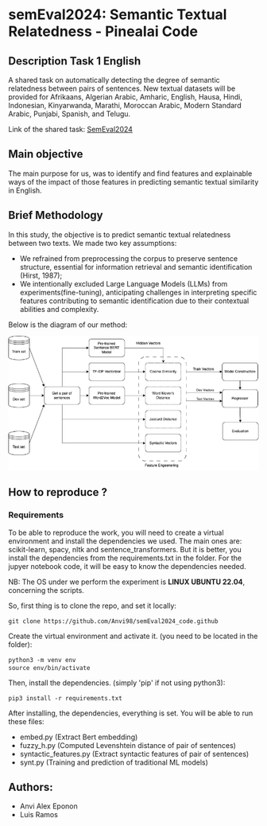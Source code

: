 # semEval2024: Semantic Textual Relatedness - Pinealai Code 
## Description Task 1 English
A shared task on automatically detecting the degree of semantic relatedness between pairs of sentences. New textual datasets will be provided for Afrikaans, Algerian Arabic, Amharic, English, Hausa, Hindi, Indonesian, Kinyarwanda, Marathi, Moroccan Arabic, Modern Standard Arabic, Punjabi, Spanish, and Telugu.

Link of the shared task: [SemEval2024](https://github.com/semantic-textual-relatedness/Semantic_Relatedness_SemEval2024)

## Main objective
The main purpose for us, was to identify and find features and explainable ways of the impact of those features in predicting semantic textual similarity in English.

## Brief Methodology
In this study, the objective is to predict semantic textual relatedness between two texts. We made
two key assumptions:
- We refrained from preprocessing the corpus to preserve sentence structure, essential for information retrieval and semantic identification (Hirst, 1987);
- We intentionally excluded Large Language Models (LLMs) from experiments(fine-tuning), anticipating challenges in interpreting specific features contributing to semantic identification due to their contextual abilities and complexity.

Below is the diagram of our method:

![Diagram of Pinealai Methodology](Method-STR.png "Pinealai Methodology")

## How to reproduce ?
### Requirements
To be able to reproduce the work, you will need to create a virtual environment and install the dependencies we  used. The main ones are: scikit-learn, spacy, nltk and sentence_transformers. But it is better, you install the dependencies from the requirements.txt in the folder. For the jupyer notebook code, it will be easy to know the dependencies needed.

NB: The OS under we perform the experiment is **LINUX UBUNTU 22.04**, concerning the scripts.

So, first thing is to clone the repo, and set it locally:
``` 
git clone https://github.com/Anvi98/semEval2024_code.github 
```
Create the virtual environment and activate it. (you need to be located in the folder):
``` 
python3 -m venv env 
source env/bin/activate
``` 
Then, install the dependencies. (simply 'pip' if not using python3):
``` 
pip3 install -r requirements.txt
``` 
After installing, the dependencies, everything is set. You will be able to run these files:
- embed.py (Extract Bert embedding)
- fuzzy_h.py (Computed Levenshtein distance of pair of sentences)
- syntactic_features.py (Extract syntactic features of pair of sentences)
- synt.py (Training and prediction of traditional ML models)


## Authors:
- Anvi Alex Eponon
- Luis Ramos
